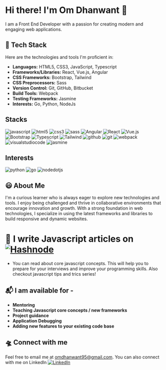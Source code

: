 # Hi there! I'm Om Dhanwant 👋
I am a Front End Developer with a passion for creating modern and engaging web applications.

## 🧰 Tech Stack
Here are the technologies and tools I'm proficient in:

- **Languages:** HTML5, CSS3, JavaScript, Typescript
- **Frameworks/Libraries:** React, Vue.js, Angular
- **CSS Frameworks:** Bootstrap, Tailwind
- **CSS Preprocessors:** Sass
- **Version Control:** Git, GitHub, Bitbucket
- **Build Tools:** Webpack
- **Testing Frameworks:** Jasmine
- **Interests:** Go, Python, NodeJs

## Stacks
<!-- <img src="https://user-images.githubusercontent.com/34024335/233063916-360ae8ef-b272-4388-9238-bf599d443180.png" width="150" height="150" />  <img src="https://user-images.githubusercontent.com/34024335/233063955-326b70a6-3c7e-4564-99e9-a30e5864612e.png" width="100" height="100" />  <img src="https://user-images.githubusercontent.com/34024335/233076668-26ed905e-4b7d-4270-9cac-e3d1f89f5f12.png" width="150" height="150" />  <img src="https://user-images.githubusercontent.com/34024335/233079637-1c5a12f3-2e03-4be1-b1b7-c2ca95d8b4e7.png" width="150" height="150" />   <img src="https://user-images.githubusercontent.com/34024335/233081409-d9d3675a-b0c4-438f-8868-0c8cd55e2152.png" width="150" height="150" />


<img src="https://user-images.githubusercontent.com/34024335/233079189-20f08f4e-5bfb-44c8-9004-300d60bda26b.png" width="400" height="400" /> -->

![javascript](https://img.shields.io/badge/javascript-F7DF1E?style=for-the-badge&logo=javascript&logoColor=black)
![html5](https://img.shields.io/badge/html5-E34F26?style=for-the-badge&logo=html5&logoColor=white)
![css3](https://img.shields.io/badge/css3-1572B6?style=for-the-badge&logo=css3&logoColor=white)
![sass](https://img.shields.io/badge/sass-CC6699?style=for-the-badge&logo=sass&logoColor=white)
![Angular](https://img.shields.io/badge/Angular-DD0031?style=for-the-badge&logo=Angular&logoColor=#DD0031)
![React](https://img.shields.io/badge/React-61dafb?style=for-the-badge&logo=React&logoColor=black)
![Vue.js](https://img.shields.io/badge/Vue-4FC08D?style=for-the-badge&logo=vuedotjs&logoColor=white)
![Bootstrap](https://img.shields.io/badge/Bootstrap-7952B3?style=for-the-badge&logo=Bootstrap&logoColor=white)
![Typescript](https://img.shields.io/badge/typescript-3178C6?style=for-the-badge&logo=typescript&logoColor=white)
![Tailwind](https://img.shields.io/badge/tailwindcss-06B6D4?style=for-the-badge&logo=tailwindcss&logoColor=white)
![github](https://img.shields.io/badge/github-181717?style=for-the-badge&logo=github&logoColor=white)
![git](https://img.shields.io/badge/git-F05032?style=for-the-badge&logo=git&logoColor=white)
![webpack](https://img.shields.io/badge/webpack-8DD6F9?style=for-the-badge&logo=webpack&logoColor=white)
![visualstudiocode](https://img.shields.io/badge/visualstudiocode-007ACC?style=for-the-badge&logo=visualstudiocode&logoColor=white)
![jasmine](https://img.shields.io/badge/jasmine-8A4182?style=for-the-badge&logo=jasmine&logoColor=white)

## Interests
![python](https://img.shields.io/badge/python-3776AB?style=for-the-badge&logo=python&logoColor=white)
![go](https://img.shields.io/badge/go-00ADD8?style=for-the-badge&logo=go&logoColor=white)
![nodedotjs](https://img.shields.io/badge/nodedotjs-339933?style=for-the-badge&logo=nodedotjs&logoColor=white)




## 😃 About Me
I'm a curious learner who is always eager to explore new technologies and tools. I enjoy being challenged and thrive in collaborative environments that encourage innovation and growth. With a strong foundation in web technologies, I specialize in using the latest frameworks and libraries to build responsive and dynamic websites.

# 📝 I write Javascript articles on [![Hashnode](https://img.shields.io/badge/Hashnode-2962FF?style=for-the-badge&logo=hashnode&logoColor=white)](https://code-craft.hashnode.dev/)
- You can read about core javascript concepts. This will help you to prepare for your interviews and improve your programming skills. Also checkout javascript tips and trics series!

## 📬 I am available for -
- **Mentoring**
- **Teaching Javascript core concepts / new frameworks**
- **Project guidance**
- **Application Debugging**
- **Adding new features to your existing code base** 

## 🛸 Connect with me
Feel free to email me at omdhanwant95@gmail.com. You can also connect with me on LinkedIn [![LinkedIn](https://img.shields.io/badge/linkedin-%230077B5.svg?style=for-the-badge&logo=linkedin&logoColor=white)](https://in.linkedin.com/in/om-dhanwant-197831104)
